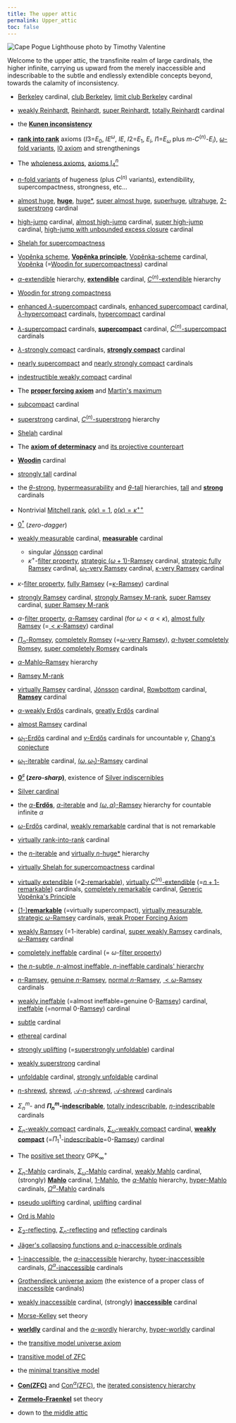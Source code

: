 ```yaml
---
title: The upper attic
permalink: Upper_attic
toc: false
---
```



![Cape Pogue Lighthouse photo by Timothy Valentine](assets/img/CapePogueLighthouse_medium.jpg)



Welcome to the upper attic, the transfinite realm of large cardinals,
the higher infinite, carrying us upward from the merely inaccessible and
indescribable to the subtle and endlessly extendible concepts beyond,
towards the calamity of inconsistency.

-   [Berkeley](Berkeley "Berkeley")
    cardinal, [club
    Berkeley](Berkeley "Berkeley"),
    [limit club
    Berkeley](Berkeley "Berkeley")
    cardinal
-   [weakly
    Reinhardt](Reinhardt "Reinhardt"),
    [Reinhardt](Reinhardt "Reinhardt"),
    [super
    Reinhardt](Reinhardt "Reinhardt"),
    [totally
    Reinhardt](Reinhardt "Reinhardt")
    cardinal
-   the **[Kunen
    inconsistency](Kunen_inconsistency "Kunen inconsistency")**
-   **[rank into
    rank](Rank_into_rank "Rank into rank")**
    axioms ($I3$=$E_0$, $IE^\omega$, $IE$, $I2$=$E_1$, $E_i$,
    $I1$=$E_ω$ plus $m$-$C^{(n)}$-$E_i$), [$\omega$-fold
    variants](N-fold_variants#.24.5Comega.24-fold_variants "N-fold variants"),
    [I0
    axiom](L_of_V_lambda%2B1 "L of V lambda+1")
    and strengthenings
-   The [wholeness
    axioms](Wholeness_axioms "Wholeness axioms"),
    <a href="I4" class="mw-redirect" title="I4">axioms $\mathrm{I}_4^n$</a>
-   [$n$-fold
    variants](N-fold_variants "N-fold variants")
    of hugeness (plus $C^{(n)}$ variants), extendibility,
    supercompactness, strongness, etc...
-   [almost
    huge](Huge "Huge"),
    **[huge](Huge "Huge")**,
    [huge*](Huge "Huge"),
    [super almost
    huge](Huge "Huge"),
    [superhuge](Huge "Huge"),
    [ultrahuge](Huge "Huge"),
    [2-superstrong](Superstrong "Superstrong")
    cardinal
-   [high-jump](High-jump "High-jump")
    cardinal, [almost
    high-jump](High-jump "High-jump")
    cardinal, [super
    high-jump](High-jump "High-jump")
    cardinal, [high-jump with unbounded excess
    closure](High-jump "High-jump")
    cardinal
-   [Shelah for
    supercompactness](Woodin#Shelah_cardinals "Woodin")
-   [Vopěnka
    scheme](Vopenka "Vopenka"),
    **[Vopěnka
    principle](Vopenka "Vopenka")**,
    [Vopěnka-scheme](Vopenka#Vop.C4.9Bnka_cardinals "Vopenka")
    cardinal,
    [Vopěnka](Vopenka#Vop.C4.9Bnka_cardinals "Vopenka")
    (=[Woodin for
    supercompactness](Woodin#Shelah_cardinals "Woodin"))
    cardinal
-   [$\alpha$-extendible](Extendible "Extendible")
    hierarchy,
    **[extendible](Extendible "Extendible")**
    cardinal,
    [$C^{(n)}$-extendible](Extendible "Extendible")
    hierarchy
-   [Woodin for strong
    compactness](Woodin "Woodin")
-   [enhanced
    $\lambda$-supercompact](Supercompact#Enhanced_supercompact_cardinals "Supercompact")
    cardinals, [enhanced
    supercompact](Supercompact#Enhanced_supercompact_cardinals "Supercompact")
    cardinal,
    [$\lambda$-hypercompact](Hypercompact "Hypercompact")
    cardinals,
    [hypercompact](Hypercompact "Hypercompact")
    cardinal
-   [$\lambda$-supercompact](Supercompact "Supercompact")
    cardinals,
    **[supercompact](Supercompact "Supercompact")**
    cardinal,
    [$C^{(n)}$-supercompact](Supercompact "Supercompact")
    cardinals
-   [$\lambda$-strongly
    compact](Strongly_compact "Strongly compact")
    cardinals, **[strongly
    compact](Strongly_compact "Strongly compact")**
    cardinal
-   [nearly
    supercompact](Nearly_supercompact "Nearly supercompact")
    and [nearly strongly
    compact](Nearly_supercompact#Nearly_strongly_compact "Nearly supercompact")
    cardinals
-   [indestructible weakly
    compact](Weakly_compact#Indestructibility_of_a_weakly_compact_cardinal "Weakly compact")
    cardinal
-   The
    **<a href="Proper_forcing_axiom" class="mw-redirect" title="Proper forcing axiom">proper forcing axiom</a>**
    and [Martin's
    maximum](Forcing#Proper_forcing "Forcing")
-   <a href="Subcompact" class="mw-redirect" title="Subcompact">subcompact</a>
    cardinal
-   [superstrong](Superstrong "Superstrong")
    cardinal,
    [$C^{(n)}$-superstrong](Superstrong "Superstrong")
    hierarchy
-   [Shelah](Woodin#Shelah "Woodin")
    cardinal
-   The **[axiom of
    determinacy](Axiom_of_determinacy "Axiom of determinacy")**
    and
    <a href="Axiom_of_projective_determinacy" class="mw-redirect" title="Axiom of projective determinacy">its projective counterpart</a>
-   **[Woodin](Woodin "Woodin")**
    cardinal
-   <a href="Strongly_tall" class="mw-redirect" title="Strongly tall">strongly tall</a>
    cardinal
-   the
    [$\theta$-strong](Strong "Strong"),
    [hypermeasurability](Strong#Hypermeasurable "Strong")
    and
    [$\theta$-tall](Tall "Tall")
    hierarchies,
    [tall](Tall "Tall") and
    **[strong](Strong "Strong")**
    cardinals
-   Nontrivial [Mitchell
    rank](Mitchell_rank "Mitchell rank"),
    [$o(\kappa)=1$](Mitchell_rank "Mitchell rank"),
    [$o(\kappa)=\kappa^{++}$](Mitchell_rank "Mitchell rank")
-   <a href="Zero_dagger" class="mw-redirect" title="Zero dagger">$0^\dagger$</a>
    (*zero-dagger*)
-   [weakly
    measurable](Weakly_measurable "Weakly measurable")
    cardinal,
    **[measurable](Measurable "Measurable")**
    cardinal
    -   singular
        [Jónsson](Jonsson "Jonsson")
        cardinal
    -   $κ^+$-<a href="Filter_property" class="mw-redirect" title="Filter property">filter property</a>,
        [strategic
        $(\omega+1)$-Ramsey](Ramsey "Ramsey")
        cardinal, [strategic fully
        Ramsey](Ramsey "Ramsey")
        cardinal, [$ω_1$-very
        Ramsey](Ramsey "Ramsey")
        cardinal, [$κ$-very
        Ramsey](Ramsey "Ramsey")
        cardinal
-   $κ$-<a href="Filter_property" class="mw-redirect" title="Filter property">filter property</a>,
    [fully
    Ramsey](Ramsey "Ramsey")
    (=[$κ$-Ramsey](Ramsey "Ramsey"))
    cardinal
-   [strongly
    Ramsey](Ramsey#Strongly_Ramsey_cardinal "Ramsey")
    cardinal, [strongly Ramsey
    M-rank](Ramsey "Ramsey"),
    [super
    Ramsey](Ramsey#Super_Ramsey_cardinal "Ramsey")
    cardinal, [super Ramsey
    M-rank](Ramsey "Ramsey")
-   $\alpha$-<a href="Filter_property" class="mw-redirect" title="Filter property">filter property</a>,
    [$\alpha$-Ramsey](Ramsey "Ramsey")
    cardinal (for $\omega < \alpha < \kappa$), [almost fully
    Ramsey](Ramsey "Ramsey")
    (=[$<κ$-Ramsey](Ramsey "Ramsey"))
    cardinal
-   [$\Pi_\alpha$-Romsey](Ramsey "Ramsey"),
    [completely
    Romsey](Ramsey "Ramsey")
    (=[$ω$-very
    Ramsey](Ramsey "Ramsey")),
    [$\alpha$-hyper completely
    Romsey](Ramsey "Ramsey"),
    [super completely
    Romsey](Ramsey "Ramsey")
    cardinals
-   [$\alpha$-Mahlo–Ramsey](Ramsey "Ramsey")
    hierarchy
-   [Ramsey
    M-rank](Ramsey "Ramsey")
-   [virtually
    Ramsey](Ramsey#Virtually_Ramsey_cardinal "Ramsey")
    cardinal,
    [Jónsson](Jonsson "Jonsson")
    cardinal,
    [Rowbottom](Rowbottom "Rowbottom")
    cardinal,
    **[Ramsey](Ramsey "Ramsey")**
    cardinal
-   [$\alpha$-weakly
    Erdős](Erdos "Erdos")
    cardinals, [greatly
    Erdős](Erdos "Erdos")
    cardinal
-   [almost
    Ramsey](Ramsey#Almost_Ramsey_cardinal "Ramsey")
    cardinal
-   [$\omega_1$-Erdős](Erdos "Erdos")
    cardinal and
    [$\gamma$-Erdős](Erdos "Erdos")
    cardinals for uncountable $\gamma$, [Chang's
    conjecture](Chang%27s_conjecture "Chang's conjecture")
-   [$\omega_1$-iterable](Ramsey#.24.5Calpha.24-iterable_cardinal "Ramsey")
    cardinal, [$(\omega,
    \omega_1)$-Ramsey](Ramsey "Ramsey")
    cardinal
-   **<a href="Zero_sharp" class="mw-redirect" title="Zero sharp">$0^\sharp$</a>
    (*zero-sharp*)**, existence of [Silver
    indiscernibles](Constructible_universe#Silver_indiscernibles "Constructible universe")
-   <a href="Silver_cardinal" class="mw-redirect" title="Silver cardinal">Silver cardinal</a>
-   the
    [$\alpha$-**Erdős**](Erdos "Erdos"),
    [$\alpha$-iterable](Ramsey#.24.5Calpha.24-iterable_cardinal "Ramsey")
    and [$(\omega,
    \alpha)$-Ramsey](Ramsey "Ramsey")
    hierarchy for countable infinite $\alpha$
-   [$\omega$-Erdős](Erdos "Erdos")
    cardinal, [weakly
    remarkable](Remarkable "Remarkable")
    cardinal that is not remarkable
-   [virtually
    rank-into-rank](Rank_into_rank "Rank into rank")
    cardinal
-   the
    [$n$-iterable](Ramsey#.24.5Calpha.24-iterable_cardinal "Ramsey")
    and [virtually
    $n$-huge*](Huge "Huge")
    hierarchy
-   [virtually Shelah for
    supercompactness](Woodin "Woodin")
    cardinal
-   [virtually
    extendible](Extendible "Extendible")
    (=[$2$-remarkable](Remarkable "Remarkable")),
    [virtually
    $C^{(n)}$-extendible](Extendible "Extendible")
    (=[$n+1$-remarkable](Remarkable "Remarkable"))
    cardinals, [completely
    remarkable](Remarkable "Remarkable")
    cardinal, [Generic Vopěnka's
    Principle](Vopenka "Vopenka")
-   [($1$-)**remarkable**](Remarkable "Remarkable")
    (=virtually supercompact), [virtually
    measurable](Measurable "Measurable"),
    [strategic
    $\omega$-Ramsey](Ramsey "Ramsey")
    cardinals,
    <a href="Proper_forcing_axiom" class="mw-redirect" title="Proper forcing axiom">weak Proper Forcing Axiom</a>
-   [weakly
    Ramsey](Ramsey#.24.5Calpha.24-iterable_cardinal "Ramsey")
    (=$1$-iterable) cardinal, [super weakly
    Ramsey](Ramsey "Ramsey")
    cardinals,
    [$\omega$-Ramsey](Ramsey "Ramsey")
    cardinal
-   <a href="Completely_ineffable" class="mw-redirect" title="Completely ineffable">completely ineffable</a>
    cardinal (=
    $\omega$-<a href="Filter_property" class="mw-redirect" title="Filter property">filter property</a>)
-   [the $n$-subtle, $n$-almost ineffable, $n$-ineffable cardinals'
    hierarchy](Ineffable#Helix "Ineffable")
-   [$n$-Ramsey](Ramsey "Ramsey"),
    [genuine
    $n$-Ramsey](Ramsey "Ramsey"),
    [normal
    $n$-Ramsey](Ramsey "Ramsey"),
    [$<\omega$-Ramsey](Ramsey "Ramsey")
    cardinals
-   <a href="Weakly_ineffable" class="mw-redirect" title="Weakly ineffable">weakly ineffable</a>
    (=almost ineffable=genuine
    $0$-[Ramsey](Ramsey "Ramsey"))
    cardinal,
    [ineffable](Ineffable "Ineffable")
    (=normal
    $0$-[Ramsey](Ramsey "Ramsey"))
    cardinal
-   <a href="Subtle" class="mw-redirect" title="Subtle">subtle</a>
    cardinal
-   [ethereal](Ineffable#Ethereal_cardinal "Ineffable")
    cardinal
-   [strongly
    uplifting](Uplifting#Strongly_Uplifting "Uplifting")
    (=[superstrongly
    unfoldable](Unfoldable#Superstrongly_Unfoldable "Unfoldable"))
    cardinal
-   <a href="Weakly_superstrong" class="mw-redirect" title="Weakly superstrong">weakly superstrong</a>
    cardinal
-   [unfoldable](Unfoldable "Unfoldable")
    cardinal, [strongly
    unfoldable](Unfoldable#Strongly_Unfoldable "Unfoldable")
    cardinal
-   [$η$-shrewd](Shrewd "Shrewd"),
    [shrewd](Shrewd "Shrewd"),
    [$\mathcal{A}$-$η$-shrewd](Shrewd "Shrewd"),
    [$\mathcal{A}$-shrewd](Shrewd "Shrewd")
    cardinals
-   $\Sigma^m_n$- and
    **$\Pi^m_n$-[indescribable](Indescribable "Indescribable")**,
    <a href="Totally_indescribable" class="mw-redirect" title="Totally indescribable">totally indescribable</a>,
    [$η$-indescribable](Indescribable "Indescribable")
    cardinals
-   [$\Sigma_n$-weakly
    compact](Weakly_compact "Weakly compact")
    cardinals, [$\Sigma_\omega$-weakly
    compact](Weakly_compact "Weakly compact")
    cardinal, **[weakly
    compact](Weakly_compact "Weakly compact")**
    (=$\Pi_1^1$-[indescribable](Indescribable "Indescribable")=$0$-[Ramsey](/web/20191104221438/http://cantorsattic.info/Ramsey "Ramsey"))
    cardinal
-   The [positive set
    theory](Positive_set_theory "Positive set theory")
    $\text{GPK}^+_\infty$
-   [$\Sigma_n$-Mahlo](Mahlo "Mahlo")
    cardinals,
    [$\Sigma_\omega$-Mahlo](Mahlo "Mahlo")
    cardinal, [weakly
    Mahlo](Mahlo "Mahlo")
    cardinal, (strongly)
    **[Mahlo](Mahlo "Mahlo")**
    cardinal,
    [$1$-Mahlo](Mahlo#Hyper-Mahlo "Mahlo"),
    the
    [$\alpha$-Mahlo](Mahlo#Hyper-Mahlo "Mahlo")
    hierarchy,
    [hyper-Mahlo](Mahlo#Hyper-Mahlo "Mahlo")
    cardinals,
    [$Ω^α$-Mahlo](Mahlo "Mahlo")
    cardinals
-   [pseudo
    uplifting](Uplifting#pseudo_uplifting_cardinal "Uplifting")
    cardinal,
    [uplifting](Uplifting "Uplifting")
    cardinal
-   [$\text{Ord}$ is
    Mahlo](ORD_is_Mahlo "ORD is Mahlo")
-   [$\Sigma_2$-reflecting](Reflecting#Sigma_2_correct_cardinals "Reflecting"),
    [$\Sigma_n$-reflecting](Reflecting "Reflecting")
    and
    [reflecting](Reflecting "Reflecting")
    cardinals
-   [Jäger's collapsing functions and ρ-inaccessible
    ordinals](J%C3%A4ger%27s_collapsing_functions_and_%CF%81-inaccessible_ordinals "Jäger's collapsing functions and ρ-inaccessible ordinals")
-   [$1$-inaccessible](Inaccessible#Degrees_of_inaccessibility "Inaccessible"),
    the
    [$\alpha$-inaccessible](Inaccessible#Degrees_of_inaccessibility "Inaccessible")
    hierarchy,
    [hyper-inaccessible](Inaccessible#Hyper-inaccessible "Inaccessible")
    cardinals,
    [$Ω^α$-inaccessible](Inaccessible "Inaccessible")
    cardinals
-   [Grothendieck universe
    axiom](Inaccessible#Universes "Inaccessible")
    (the existence of a proper class of
    [inaccessible](Inaccessible "Inaccessible")
    cardinals)
-   [weakly
    inaccessible](Inaccessible#Weakly_inaccessible_cardinal "Inaccessible")
    cardinal, (strongly)
    **[inaccessible](Inaccessible "Inaccessible")**
    cardinal
-   <a href="Morse-Kelley_set_theory" class="mw-redirect" title="Morse-Kelley set theory">Morse-Kelley</a>
    set theory
-   **[worldly](Worldly "Worldly")**
    cardinal and the
    [$\alpha$-wordly](Worldly#Degrees_of_worldliness "Worldly")
    hierarchy,
    [hyper-worldly](Worldly#Degrees_of_worldliness "Worldly")
    cardinal
-   the
    <a href="Transitive_ZFC_model#Transitive_model_universe_axiom" class="mw-redirect" title="Transitive ZFC model">transitive model universe axiom</a>
-   <a href="Transitive_ZFC_model" class="mw-redirect" title="Transitive ZFC model">transitive model of $\text{ZFC}$</a>
-   the
    <a href="Transitive_ZFC_model#Minimal_transitive_model_of_ZFC" class="mw-redirect" title="Transitive ZFC model">minimal transitive model</a>
-   **<a href="Con_ZFC" class="mw-redirect" title="Con ZFC">$\text{Con(ZFC)}$</a>**
    and
    <a href="Con_ZFC#Consistency_hierarchy" class="mw-redirect" title="Con ZFC">$\text{Con}^\alpha(\text{ZFC})$</a>,
    the
    <a href="Con_ZFC#Consistency_hierarchy" class="mw-redirect" title="Con ZFC">iterated consistency hierarchy</a>
-   **[Zermelo-Fraenkel](ZFC "ZFC")**
    set theory


-   down to
    <a href="The_middle_attic" class="mw-redirect" title="The middle attic">the middle attic</a>


